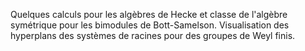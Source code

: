 Quelques calculs pour les algèbres de Hecke et classe de l'algèbre symétrique pour les bimodules de Bott-Samelson. Visualisation des hyperplans des systèmes de racines pour des groupes de Weyl finis.
